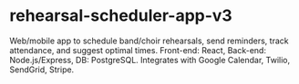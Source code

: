 # rehearsal-scheduler-app-v3
Web/mobile app to schedule band/choir rehearsals, send reminders, track attendance, and suggest optimal times. Front-end: React, Back-end: Node.js/Express, DB: PostgreSQL. Integrates with Google Calendar, Twilio, SendGrid, Stripe.
